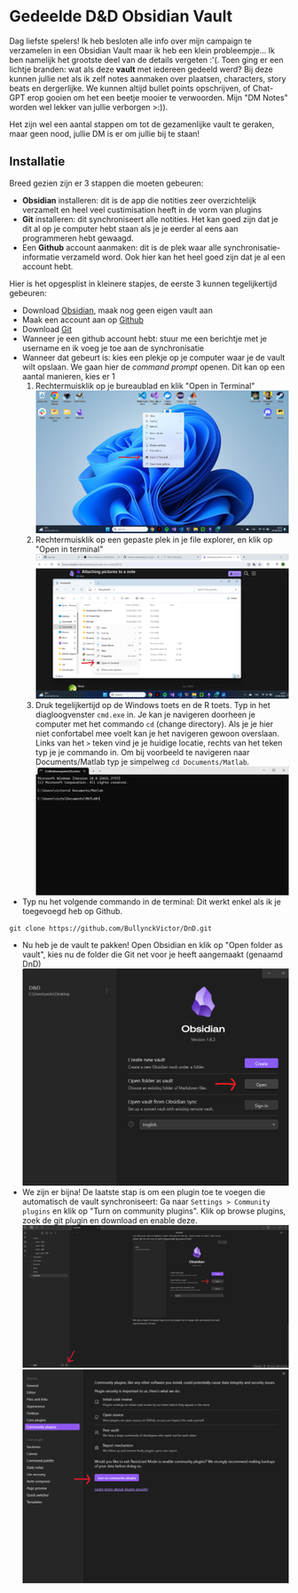 # Gedeelde D&D Obsidian Vault

Dag liefste spelers! Ik heb besloten alle info over mijn campaign te verzamelen in een Obsidian Vault maar ik heb een klein probleempje... Ik ben namelijk het grootste deel van de details vergeten :'(. Toen ging er een lichtje branden: wat als deze **vault** met iedereen gedeeld werd? Bij deze kunnen jullie net als ik zelf notes aanmaken over plaatsen, characters, story beats en dergerlijke. We kunnen altijd bullet points opschrijven, of Chat-GPT erop gooien om het een beetje mooier te verwoorden. Mijn "DM Notes" worden wel lekker van jullie verborgen >:)).

Het zijn wel een aantal stappen om tot de gezamenlijke vault te geraken, maar geen nood, jullie DM is er om jullie bij te staan!

## Installatie

Breed gezien zijn er 3 stappen die moeten gebeuren:
- **Obsidian** installeren: dit is de app die notities zeer overzichtelijk verzamelt en heel veel custimisation heeft in de vorm van plugins
- **Git** installeren: dit synchroniseert alle notities. Het kan goed zijn dat je dit al op je computer hebt staan als je je eerder al eens aan programmeren hebt gewaagd.
- Een **Github** account aanmaken: dit is de plek waar alle synchronisatie-informatie verzameld word. Ook hier kan het heel goed zijn dat je al een account hebt.

Hier is het opgesplist in kleinere stapjes, de eerste 3 kunnen tegelijkertijd gebeuren:
- Download [Obsidian](https://obsidian.md/), maak nog geen eigen vault aan
- Maak een account aan op [Github](https://github.com)
- Download [Git](https://gitforwindows.org/)
- Wanneer je een github account hebt: stuur me een berichtje met je username en ik voeg je toe aan de synchronisatie
- Wanneer dat gebeurt is: kies een plekje op je computer waar je de vault wilt opslaan. We gaan hier de *command prompt* openen. Dit kan op een aantal manieren, kies er 1
	1) Rechtermuisklik op je bureaublad en klik "Open in Terminal"![](Assets/cmd1.png)
	2) Rechtermuisklik op een gepaste plek in je file explorer, en klik op "Open in terminal" ![](Assets/cmd2.png)
	3) Druk tegelijkertijd op de Windows toets en de R toets. Typ in het diagloogvenster `cmd.exe` in. Je kan je navigeren doorheen je computer met het commando `cd` (change directory). Als je je hier niet confortabel mee voelt kan je het navigeren gewoon overslaan. Links van het `>` teken vind je je huidige locatie, rechts van het teken typ je je commando in. Om bij voorbeeld te navigeren naar Documents/Matlab typ je simpelweg `cd Documents/Matlab`. ![](Assets/cmd3.png)
- Typ nu het volgende commando in de terminal: Dit werkt enkel als ik je toegevoegd heb op Github.
```
git clone https://github.com/BullynckVictor/DnD.git
```
- Nu heb je de vault te pakken! Open Obsidian en klik op "Open folder as vault", kies nu de folder die Git net voor je heeft aangemaakt (genaamd DnD) ![](Assets/open-vault.png)
- We zijn er bijna! De laatste stap is om een plugin toe te voegen die automatisch de vault synchroniseert: Ga naar `Settings > Community plugins` en klik op "Turn on community plugins". Klik op browse plugins, zoek de git plugin en download en enable deze. ![](Assets/settings.png) ![](Assets/turn-on-plugins.png) 
